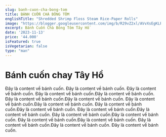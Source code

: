 ```yaml
---
slug: banh-cuon-cha-bong-tom
title: BÁNH CUỐN CHÀ BÔNG TÔM
englishTitle: "Shredded Shrimp Floss Steam Rice-Paper Rolls"
image: "https://blogger.googleusercontent.com/img/b/R29vZ2xl/AVvXsEgKLPFUPU-BtSVQu71XhYQVt1tVc5Lfl9iMI-NQH9U5ixYbZQpBEODZTbAHWH12Q9uqLyycl9jh9HcnjjnEncqVV5XUeQWcHaomHFMcSAry0i5e4Z66QXLMAxMmmx8z7FvTNaN0Rf0_BYP1jIUEVW5QT6o3gsmxaWVQ6Wd6xd9ohcFp0Q/s1600/NhanChaBongTom.jpg"
excerpt: Bánh Cuốn Chà Bông Tôm Tây Hồ 
date: '2023-11-13'
price: '44.000'
isFeatured: true
isVegetarian: false
type: "man"
---
```

# Bánh cuốn chay Tây Hồ

Đây là content về bánh cuốn. Đây là content về bánh cuốn. Đây là content về bánh cuốn. Đây là content về bánh cuốn.Đây là content về bánh cuốn. Đây là content về bánh cuốn.Đây là content về bánh cuốn. Đây là content về bánh cuốn.Đây là content về bánh cuốn. Đây là content về bánh cuốn.Đây là content về bánh cuốn. Đây là content về bánh cuốn.Đây là content về bánh cuốn. Đây là content về bánh cuốn.Đây là content về bánh cuốn. Đây là content về bánh cuốn.Đây là content về bánh cuốn. Đây là content về bánh cuốn.Đây là content về bánh cuốn. Đây là content về bánh cuốn.